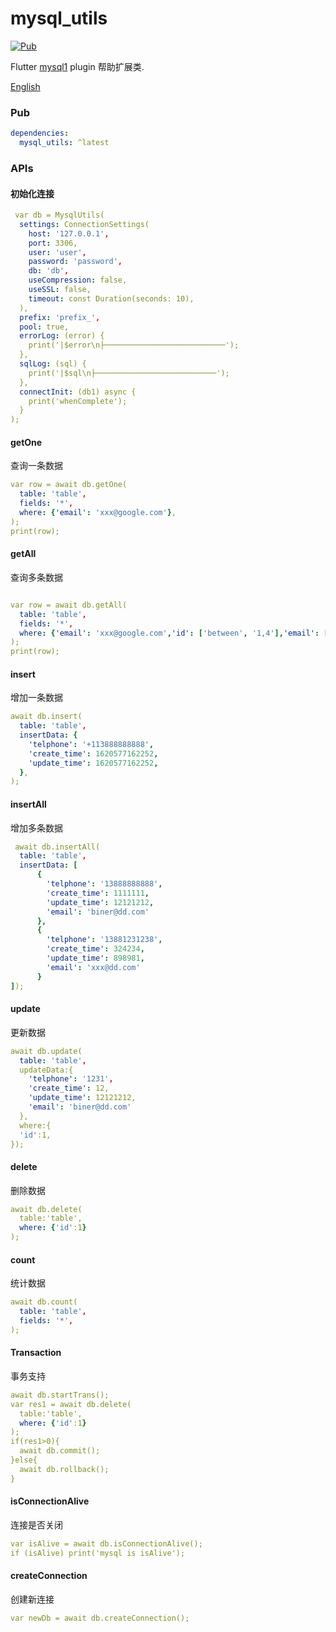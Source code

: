 # mysql_utils

[![Pub](https://img.shields.io/pub/v/mysql_utils.svg)](https://pub.dev/packages/mysql_utils)

Flutter [mysql1](https://pub.dev/packages/mysql1) plugin 帮助扩展类.

[English](README.md)

### Pub

```yaml
dependencies:
  mysql_utils: ^latest
```

### APIs

#### 初始化连接

```yaml
 var db = MysqlUtils(
  settings: ConnectionSettings(
    host: '127.0.0.1',
    port: 3306,
    user: 'user',
    password: 'password',
    db: 'db',
    useCompression: false,
    useSSL: false,
    timeout: const Duration(seconds: 10),
  ),
  prefix: 'prefix_',
  pool: true,
  errorLog: (error) {
    print('|$error\n├───────────────────────────');
  },
  sqlLog: (sql) {
    print('|$sql\n├───────────────────────────');
  },
  connectInit: (db1) async {
    print('whenComplete');
  }
);
```

#### getOne

查询一条数据

```yaml
var row = await db.getOne(
  table: 'table',
  fields: '*',
  where: {'email': 'xxx@google.com'},
);
print(row);
```

#### getAll

查询多条数据

```yaml

var row = await db.getAll(
  table: 'table',
  fields: '*',
  where: {'email': 'xxx@google.com','id': ['between', '1,4'],'email': ['=', 'sss@google.com'],'news_title': ['like', '%name%'],'user_id': ['>', 1]},
);
print(row);
```

#### insert 

增加一条数据

```yaml
await db.insert(
  table: 'table',
  insertData: {
    'telphone': '+113888888888',
    'create_time': 1620577162252,
    'update_time': 1620577162252,
  },
);
```

#### insertAll

增加多条数据

```yaml
 await db.insertAll(
  table: 'table',
  insertData: [
      {
        'telphone': '13888888888',
        'create_time': 1111111,
        'update_time': 12121212,
        'email': 'biner@dd.com'
      },
      {
        'telphone': '13881231238',
        'create_time': 324234,
        'update_time': 898981,
        'email': 'xxx@dd.com'
      }
]);

```

#### update

更新数据

```yaml
await db.update(
  table: 'table',
  updateData:{
    'telphone': '1231',
    'create_time': 12,
    'update_time': 12121212,
    'email': 'biner@dd.com'
  },
  where:{
  'id':1,
});
```

#### delete

删除数据

```yaml
await db.delete(
  table:'table',
  where: {'id':1}
);
```

#### count

统计数据

```yaml
await db.count(
  table: 'table',
  fields: '*',
);
```

#### Transaction

事务支持

```yaml
await db.startTrans();
var res1 = await db.delete(
  table:'table',
  where: {'id':1}
);
if(res1>0){
  await db.commit();
}else{
  await db.rollback();
}
  ```

#### isConnectionAlive

连接是否关闭

```yaml
var isAlive = await db.isConnectionAlive();
if (isAlive) print('mysql is isAlive');
```

#### createConnection

创建新连接

```yaml
var newDb = await db.createConnection();
```
